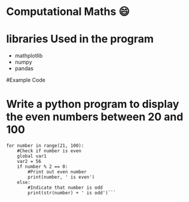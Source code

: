 # Computational Maths 😄



# libraries Used in the program
- mathplotlib 
- numpy
- pandas

#Example Code
# Write a python program to display the even numbers between 20 and 100
```var1 = 34
for number in range(21, 100):
    #Check if number is even
    global var1 
    var2 = 56
    if number % 2 == 0:
        #Print out even number
        print(number, ' is even')                                                  
    else:
        #Indicate that number is odd
        print(str(number) + ' is odd')```
        

